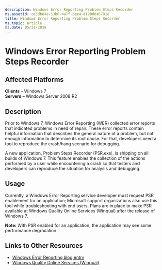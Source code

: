 ```yaml
---
description: Windows Error Reporting Problem Steps Recorder
ms.assetid: ce5db84a-53b6-4a7f-bee4-d198d8a6781e
title: Windows Error Reporting Problem Steps Recorder
ms.topic: article
ms.date: 05/31/2018
---
```


# Windows Error Reporting Problem Steps Recorder

## Affected Platforms

**Clients** – Windows 7  
**Servers** – Windows Server 2008 R2  


## Description

Prior to Windows 7, Windows Error Reporting (WER) collected error reports that indicated problems in need of repair. These error reports contain helpful information that describes the general nature of a problem, but not enough information to determine its root cause. For that, developers need a tool to reproduce the crash/hang scenario for debugging.

A new application, Problem Steps Recorder (PSR.exe), is shipping on all builds of Windows 7. This feature enables the collection of the actions performed by a user while encountering a crash so that testers and developers can reproduce the situation for analysis and debugging.

## Usage

Currently, a Windows Error Reporting service developer must request PSR enablement for an application; Microsoft support organizations also use this tool while troubleshooting with end users. Plans are in place to make PSR available at Windows Quality Online Services (Winqual) after the release of Windows 7.

**Note:** With PSR enabled for an application, the application may see some performance degradation.

## Links to Other Resources

-   [Windows Error Reporting blog entry](/archive/blogs/wer/)
-   [Windows Quality Online Services (Winqual)](https://winqual.microsoft.com)

 

 

